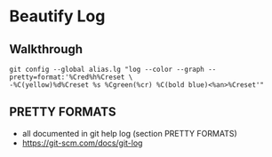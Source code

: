 # Beautify Log 

## Walkthrough 

```
git config --global alias.lg "log --color --graph --pretty=format:'%Cred%h%Creset \
-%C(yellow)%d%Creset %s %Cgreen(%cr) %C(bold blue)<%an>%Creset'"

```

## PRETTY FORMATS

  * all documented in git help log (section PRETTY FORMATS)
  * https://git-scm.com/docs/git-log
  
